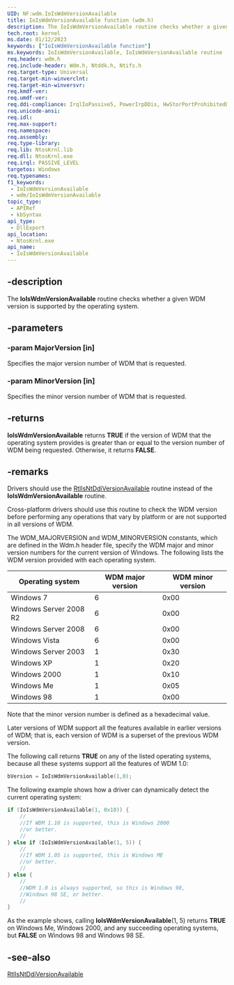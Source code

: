 ```yaml
---
UID: NF:wdm.IoIsWdmVersionAvailable
title: IoIsWdmVersionAvailable function (wdm.h)
description: The IoIsWdmVersionAvailable routine checks whether a given WDM version is supported by the operating system.
tech.root: kernel
ms.date: 01/12/2023
keywords: ["IoIsWdmVersionAvailable function"]
ms.keywords: IoIsWdmVersionAvailable, IoIsWdmVersionAvailable routine [Kernel-Mode Driver Architecture], k104_775d6afa-6edd-4922-bdff-a8fe5d32bc3a.xml, kernel.ioiswdmversionavailable, wdm/IoIsWdmVersionAvailable
req.header: wdm.h
req.include-header: Wdm.h, Ntddk.h, Ntifs.h
req.target-type: Universal
req.target-min-winverclnt:
req.target-min-winversvr: 
req.kmdf-ver: 
req.umdf-ver: 
req.ddi-compliance: IrqlIoPassive5, PowerIrpDDis, HwStorPortProhibitedDDIs
req.unicode-ansi: 
req.idl: 
req.max-support: 
req.namespace: 
req.assembly: 
req.type-library: 
req.lib: NtosKrnl.lib
req.dll: NtosKrnl.exe
req.irql: PASSIVE_LEVEL
targetos: Windows
req.typenames: 
f1_keywords:
 - IoIsWdmVersionAvailable
 - wdm/IoIsWdmVersionAvailable
topic_type:
 - APIRef
 - kbSyntax
api_type:
 - DllExport
api_location:
 - NtosKrnl.exe
api_name:
 - IoIsWdmVersionAvailable
---
```


## -description

The **IoIsWdmVersionAvailable** routine checks whether a given WDM version is supported by the operating system.

## -parameters

### -param MajorVersion [in]

Specifies the major version number of WDM that is requested.

### -param MinorVersion [in]

Specifies the minor version number of WDM that is requested.

## -returns

**IoIsWdmVersionAvailable** returns **TRUE** if the version of WDM that the operating system provides is greater than or equal to the version number of WDM being requested. Otherwise, it returns **FALSE**.

## -remarks

Drivers should use the [RtlIsNtDdiVersionAvailable](./nf-wdm-rtlisntddiversionavailable.md) routine instead of the **IoIsWdmVersionAvailable** routine.

Cross-platform drivers should use this routine to check the WDM version before performing any operations that vary by platform or are not supported in all versions of WDM.

The WDM_MAJORVERSION and WDM_MINORVERSION constants, which are defined in the Wdm.h header file, specify the WDM major and minor version numbers for the current version of Windows. The following lists the WDM version provided with each operating system.

| Operating system | WDM major version | WDM minor version |
|---|---|---|
| Windows 7 | 6 | 0x00 |
| Windows Server 2008 R2 | 6 | 0x00 |
| Windows Server 2008 | 6 | 0x00 |
| Windows Vista | 6 | 0x00 |
| Windows Server 2003 | 1 | 0x30 |
| Windows XP | 1 | 0x20 |
| Windows 2000 | 1 | 0x10 |
| Windows Me | 1 | 0x05 |
| Windows 98 | 1 | 0x00 |

Note that the minor version number is defined as a hexadecimal value.

Later versions of WDM support all the features available in earlier versions of WDM; that is, each version of WDM is a superset of the previous WDM version.

The following call returns **TRUE** on any of the listed operating systems, because all these systems support all the features of WDM 1.0:

```cpp
bVersion = IoIsWdmVersionAvailable(1,0);
```

The following example shows how a driver can dynamically detect the current operating system:

```cpp
if (IoIsWdmVersionAvailable(1, 0x10)) {
    //
    //If WDM 1.10 is supported, this is Windows 2000
    //or better.
    //
} else if (IoIsWdmVersionAvailable(1, 5)) {
    //
    //If WDM 1.05 is supported, this is Windows ME
    //or better.
    //
} else {
    //
    //WDM 1.0 is always supported, so this is Windows 98, 
    //Windows 98 SE, or better.
    //
}
```

As the example shows, calling **IoIsWdmVersionAvailable**(1, 5) returns **TRUE** on Windows Me, Windows 2000, and any succeeding operating systems, but **FALSE** on Windows 98 and Windows 98 SE.

## -see-also

[RtlIsNtDdiVersionAvailable](./nf-wdm-rtlisntddiversionavailable.md)